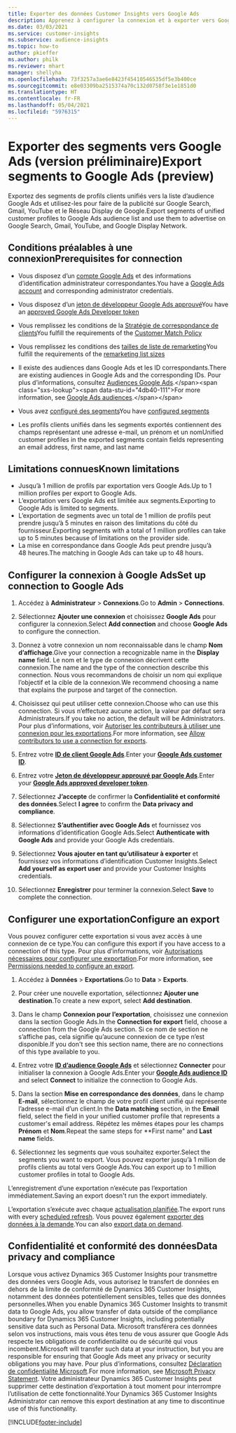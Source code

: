 ```yaml
---
title: Exporter des données Customer Insights vers Google Ads
description: Apprenez à configurer la connexion et à exporter vers Google Ads.
ms.date: 03/03/2021
ms.service: customer-insights
ms.subservice: audience-insights
ms.topic: how-to
author: pkieffer
ms.author: philk
ms.reviewer: mhart
manager: shellyha
ms.openlocfilehash: 73f3257a3ae6e8423f45410546535df5e3b400ce
ms.sourcegitcommit: e8e03309ba2515374a70c132d0758f3e1e1851d0
ms.translationtype: HT
ms.contentlocale: fr-FR
ms.lasthandoff: 05/04/2021
ms.locfileid: "5976315"
---
```

# <a name="export-segments-to-google-ads-preview"></a><span data-ttu-id="4db40-103">Exporter des segments vers Google Ads (version préliminaire)</span><span class="sxs-lookup"><span data-stu-id="4db40-103">Export segments to Google Ads (preview)</span></span>

<span data-ttu-id="4db40-104">Exportez des segments de profils clients unifiés vers la liste d’audience Google Ads et utilisez-les pour faire de la publicité sur Google Search, Gmail, YouTube et le Réseau Display de Google.</span><span class="sxs-lookup"><span data-stu-id="4db40-104">Export segments of unified customer profiles to Google Ads audience list and use them to advertise on Google Search, Gmail, YouTube, and Google Display Network.</span></span> 

## <a name="prerequisites-for-connection"></a><span data-ttu-id="4db40-105">Conditions préalables à une connexion</span><span class="sxs-lookup"><span data-stu-id="4db40-105">Prerequisites for connection</span></span>

-   <span data-ttu-id="4db40-106">Vous disposez d’un [compte Google Ads](https://ads.google.com/) et des informations d’identification administrateur correspondantes.</span><span class="sxs-lookup"><span data-stu-id="4db40-106">You have a [Google Ads account](https://ads.google.com/) and corresponding administrator credentials.</span></span>
-   <span data-ttu-id="4db40-107">Vous disposez d’un [jeton de développeur Google Ads approuvé](https://developers.google.com/google-ads/api/docs/first-call/dev-token)</span><span class="sxs-lookup"><span data-stu-id="4db40-107">You have an [approved Google Ads Developer token](https://developers.google.com/google-ads/api/docs/first-call/dev-token)</span></span> 
-   <span data-ttu-id="4db40-108">Vous remplissez les conditions de la [Stratégie de correspondance de clients](https://support.google.com/adspolicy/answer/6299717)</span><span class="sxs-lookup"><span data-stu-id="4db40-108">You fulfill the requirements of the [Customer Match Policy](https://support.google.com/adspolicy/answer/6299717)</span></span>
-   <span data-ttu-id="4db40-109">Vous remplissez les conditions des [tailles de liste de remarketing](https://support.google.com/google-ads/answer/7558048)</span><span class="sxs-lookup"><span data-stu-id="4db40-109">You fulfill the requirements of the [remarketing list sizes](https://support.google.com/google-ads/answer/7558048)</span></span> 

-   <span data-ttu-id="4db40-110">Il existe des audiences dans Google Ads et les ID correspondants.</span><span class="sxs-lookup"><span data-stu-id="4db40-110">There are existing audiences in Google Ads and the corresponding IDs.</span></span> <span data-ttu-id="4db40-111">Pour plus d’informations, consultez [Audiences Google Ads](https://support.google.com/google-ads/answer/7558048?hl=en#:~:text=Audience%20lists%20is%20a%20section,Display%20Network%20through%20remarketing%20campaigns.).</span><span class="sxs-lookup"><span data-stu-id="4db40-111">For more information, see [Google Ads audiences](https://support.google.com/google-ads/answer/7558048?hl=en#:~:text=Audience%20lists%20is%20a%20section,Display%20Network%20through%20remarketing%20campaigns.).</span></span>
-   <span data-ttu-id="4db40-112">Vous avez [configuré des segments](segments.md)</span><span class="sxs-lookup"><span data-stu-id="4db40-112">You have [configured segments](segments.md)</span></span>
-   <span data-ttu-id="4db40-113">Les profils clients unifiés dans les segments exportés contiennent des champs représentant une adresse e-mail, un prénom et un nom</span><span class="sxs-lookup"><span data-stu-id="4db40-113">Unified customer profiles in the exported segments contain fields representing an email address, first name, and last name</span></span>

## <a name="known-limitations"></a><span data-ttu-id="4db40-114">Limitations connues</span><span class="sxs-lookup"><span data-stu-id="4db40-114">Known limitations</span></span>

- <span data-ttu-id="4db40-115">Jusqu’à 1 million de profils par exportation vers Google Ads.</span><span class="sxs-lookup"><span data-stu-id="4db40-115">Up to 1 million profiles per export to Google Ads.</span></span>
- <span data-ttu-id="4db40-116">L’exportation vers Google Ads est limitée aux segments.</span><span class="sxs-lookup"><span data-stu-id="4db40-116">Exporting to Google Ads is limited to segments.</span></span>
- <span data-ttu-id="4db40-117">L’exportation de segments avec un total de 1 million de profils peut prendre jusqu’à 5 minutes en raison des limitations du côté du fournisseur.</span><span class="sxs-lookup"><span data-stu-id="4db40-117">Exporting segments with a total of 1 million profiles can take up to 5 minutes because of limitations on the provider side.</span></span> 
- <span data-ttu-id="4db40-118">La mise en correspondance dans Google Ads peut prendre jusqu’à 48 heures.</span><span class="sxs-lookup"><span data-stu-id="4db40-118">The matching in Google Ads can take up to 48 hours.</span></span>

## <a name="set-up-connection-to-google-ads"></a><span data-ttu-id="4db40-119">Configurer la connexion à Google Ads</span><span class="sxs-lookup"><span data-stu-id="4db40-119">Set up connection to Google Ads</span></span>

1. <span data-ttu-id="4db40-120">Accédez à **Administrateur** > **Connexions**.</span><span class="sxs-lookup"><span data-stu-id="4db40-120">Go to **Admin** > **Connections**.</span></span>

1. <span data-ttu-id="4db40-121">Sélectionnez **Ajouter une connexion** et choisissez **Google Ads** pour configurer la connexion.</span><span class="sxs-lookup"><span data-stu-id="4db40-121">Select **Add connection** and choose **Google Ads** to configure the connection.</span></span>

1. <span data-ttu-id="4db40-122">Donnez à votre connexion un nom reconnaissable dans le champ **Nom d’affichage**.</span><span class="sxs-lookup"><span data-stu-id="4db40-122">Give your connection a recognizable name in the **Display name** field.</span></span> <span data-ttu-id="4db40-123">Le nom et le type de connexion décrivent cette connexion.</span><span class="sxs-lookup"><span data-stu-id="4db40-123">The name and the type of the connection describe this connection.</span></span> <span data-ttu-id="4db40-124">Nous vous recommandons de choisir un nom qui explique l’objectif et la cible de la connexion.</span><span class="sxs-lookup"><span data-stu-id="4db40-124">We recommend choosing a name that explains the purpose and target of the connection.</span></span>

1. <span data-ttu-id="4db40-125">Choisissez qui peut utiliser cette connexion.</span><span class="sxs-lookup"><span data-stu-id="4db40-125">Choose who can use this connection.</span></span> <span data-ttu-id="4db40-126">Si vous n’effectuez aucune action, la valeur par défaut sera Administrateurs.</span><span class="sxs-lookup"><span data-stu-id="4db40-126">If you take no action, the default will be Administrators.</span></span> <span data-ttu-id="4db40-127">Pour plus d’informations, voir [Autoriser les contributeurs à utiliser une connexion pour les exportations](connections.md#allow-contributors-to-use-a-connection-for-exports).</span><span class="sxs-lookup"><span data-stu-id="4db40-127">For more information, see [Allow contributors to use a connection for exports](connections.md#allow-contributors-to-use-a-connection-for-exports).</span></span>

1. <span data-ttu-id="4db40-128">Entrez votre **[ID de client Google Ads](https://support.google.com/google-ads/answer/1704344)**.</span><span class="sxs-lookup"><span data-stu-id="4db40-128">Enter your **[Google Ads customer ID](https://support.google.com/google-ads/answer/1704344)**.</span></span>

1. <span data-ttu-id="4db40-129">Entrez votre **[Jeton de développeur approuvé par Google Ads](https://developers.google.com/google-ads/api/docs/first-call/dev-token)**.</span><span class="sxs-lookup"><span data-stu-id="4db40-129">Enter your **[Google Ads approved developer token](https://developers.google.com/google-ads/api/docs/first-call/dev-token)**.</span></span>

1. <span data-ttu-id="4db40-130">Sélectionnez **J’accepte** de confirmer la **Confidentialité et conformité des données**.</span><span class="sxs-lookup"><span data-stu-id="4db40-130">Select **I agree** to confirm the **Data privacy and compliance**.</span></span>

1. <span data-ttu-id="4db40-131">Sélectionnez **S’authentifier avec Google Ads** et fournissez vos informations d’identification Google Ads.</span><span class="sxs-lookup"><span data-stu-id="4db40-131">Select **Authenticate with Google Ads** and provide your Google Ads credentials.</span></span>

1. <span data-ttu-id="4db40-132">Sélectionnez **Vous ajouter en tant qu’utilisateur à exporter** et fournissez vos informations d’identification Customer Insights.</span><span class="sxs-lookup"><span data-stu-id="4db40-132">Select **Add yourself as export user** and provide your Customer Insights credentials.</span></span>

1. <span data-ttu-id="4db40-133">Sélectionnez **Enregistrer** pour terminer la connexion.</span><span class="sxs-lookup"><span data-stu-id="4db40-133">Select **Save** to complete the connection.</span></span> 

## <a name="configure-an-export"></a><span data-ttu-id="4db40-134">Configurer une exportation</span><span class="sxs-lookup"><span data-stu-id="4db40-134">Configure an export</span></span>

<span data-ttu-id="4db40-135">Vous pouvez configurer cette exportation si vous avez accès à une connexion de ce type.</span><span class="sxs-lookup"><span data-stu-id="4db40-135">You can configure this export if you have access to a connection of this type.</span></span> <span data-ttu-id="4db40-136">Pour plus d’informations, voir [Autorisations nécessaires pour configurer une exportation](export-destinations.md#set-up-a-new-export).</span><span class="sxs-lookup"><span data-stu-id="4db40-136">For more information, see [Permissions needed to configure an export](export-destinations.md#set-up-a-new-export).</span></span>

1. <span data-ttu-id="4db40-137">Accédez à **Données** > **Exportations**.</span><span class="sxs-lookup"><span data-stu-id="4db40-137">Go to **Data** > **Exports**.</span></span>

1. <span data-ttu-id="4db40-138">Pour créer une nouvelle exportation, sélectionnez **Ajouter une destination**.</span><span class="sxs-lookup"><span data-stu-id="4db40-138">To create a new export, select **Add destination**.</span></span>

1. <span data-ttu-id="4db40-139">Dans le champ **Connexion pour l’exportation**, choisissez une connexion dans la section Google Ads.</span><span class="sxs-lookup"><span data-stu-id="4db40-139">In the **Connection for export** field, choose a connection from the Google Ads section.</span></span> <span data-ttu-id="4db40-140">Si ce nom de section ne s’affiche pas, cela signifie qu’aucune connexion de ce type n’est disponible.</span><span class="sxs-lookup"><span data-stu-id="4db40-140">If you don't see this section name, there are no connections of this type available to you.</span></span>

1. <span data-ttu-id="4db40-141">Entrez votre **[ID d’audience Google Ads](https://support.google.com/google-ads/answer/7558048?hl=en#:~:text=Audience%20lists%20is%20a%20section,Display%20Network%20through%20remarketing%20campaigns.)** et sélectionnez **Connecter** pour initialiser la connexion à Google Ads.</span><span class="sxs-lookup"><span data-stu-id="4db40-141">Enter your **[Google Ads audience ID](https://support.google.com/google-ads/answer/7558048?hl=en#:~:text=Audience%20lists%20is%20a%20section,Display%20Network%20through%20remarketing%20campaigns.)** and select **Connect** to initialize the connection to Google Ads.</span></span>

1. <span data-ttu-id="4db40-142">Dans la section **Mise en correspondance des données**, dans le champ **E-mail**, sélectionnez le champ de votre profil client unifié qui représente l’adresse e-mail d’un client.</span><span class="sxs-lookup"><span data-stu-id="4db40-142">In the **Data matching** section, in the **Email** field, select the field in your unified customer profile that represents a customer's email address.</span></span> <span data-ttu-id="4db40-143">Répétez les mêmes étapes pour les champs **Prénom** et **Nom**.</span><span class="sxs-lookup"><span data-stu-id="4db40-143">Repeat the same steps for \*\*First name" and **Last name** fields.</span></span>

1. <span data-ttu-id="4db40-144">Sélectionnez les segments que vous souhaitez exporter.</span><span class="sxs-lookup"><span data-stu-id="4db40-144">Select the segments you want to export.</span></span> <span data-ttu-id="4db40-145">Vous pouvez exporter jusqu’à 1 million de profils clients au total vers Google Ads.</span><span class="sxs-lookup"><span data-stu-id="4db40-145">You can export up to 1 million customer profiles in total to Google Ads.</span></span>

<span data-ttu-id="4db40-146">L’enregistrement d’une exportation n’exécute pas l’exportation immédiatement.</span><span class="sxs-lookup"><span data-stu-id="4db40-146">Saving an export doesn't run the export immediately.</span></span>

<span data-ttu-id="4db40-147">L’exportation s’exécute avec chaque [actualisation planifiée](system.md#schedule-tab).</span><span class="sxs-lookup"><span data-stu-id="4db40-147">The export runs with every [scheduled refresh](system.md#schedule-tab).</span></span> <span data-ttu-id="4db40-148">Vous pouvez également [exporter des données à la demande](export-destinations.md#run-exports-on-demand).</span><span class="sxs-lookup"><span data-stu-id="4db40-148">You can also [export data on demand](export-destinations.md#run-exports-on-demand).</span></span> 

## <a name="data-privacy-and-compliance"></a><span data-ttu-id="4db40-149">Confidentialité et conformité des données</span><span class="sxs-lookup"><span data-stu-id="4db40-149">Data privacy and compliance</span></span>

<span data-ttu-id="4db40-150">Lorsque vous activez Dynamics 365 Customer Insights pour transmettre des données vers Google Ads, vous autorisez le transfert de données en dehors de la limite de conformité de Dynamics 365 Customer Insights, notamment des données potentiellement sensibles, telles que des données personnelles.</span><span class="sxs-lookup"><span data-stu-id="4db40-150">When you enable Dynamics 365 Customer Insights to transmit data to Google Ads, you allow transfer of data outside of the compliance boundary for Dynamics 365 Customer Insights, including potentially sensitive data such as Personal Data.</span></span> <span data-ttu-id="4db40-151">Microsoft transférera ces données selon vos instructions, mais vous êtes tenu de vous assurer que Google Ads respecte les obligations de confidentialité ou de sécurité qui vous incombent.</span><span class="sxs-lookup"><span data-stu-id="4db40-151">Microsoft will transfer such data at your instruction, but you are responsible for ensuring that Google Ads meet any privacy or security obligations you may have.</span></span> <span data-ttu-id="4db40-152">Pour plus d’informations, consultez [Déclaration de confidentialité Microsoft](https://go.microsoft.com/fwlink/?linkid=396732).</span><span class="sxs-lookup"><span data-stu-id="4db40-152">For more information, see [Microsoft Privacy Statement](https://go.microsoft.com/fwlink/?linkid=396732).</span></span>
<span data-ttu-id="4db40-153">Votre administrateur Dynamics 365 Customer Insights peut supprimer cette destination d’exportation à tout moment pour interrompre l’utilisation de cette fonctionnalité.</span><span class="sxs-lookup"><span data-stu-id="4db40-153">Your Dynamics 365 Customer Insights Administrator can remove this export destination at any time to discontinue use of this functionality.</span></span>


[!INCLUDE[footer-include](../includes/footer-banner.md)]
